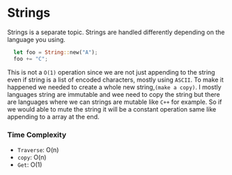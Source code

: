 # Strings

Strings is a separate topic. Strings are handled differently depending on the language you using.

```rust
  let foo = String::new("A");
  foo += "C";
```

This is not a `O(1)` operation since we are not just appending to the string even if string is a list of encoded characters, mostly using `ASCII`.
To make it happened we needed to create a whole new string,`(make a copy)`.
I mostly languages string are immutable and wee need to copy the string but there are languages where we can strings are mutable like `C++` for example. So if we would able to mute the string it will be a constant operation same like appending to a array at the end.

### Time Complexity

- `Traverse`: O(n)
- `copy`: O(n)
- `Get`: O(1)
